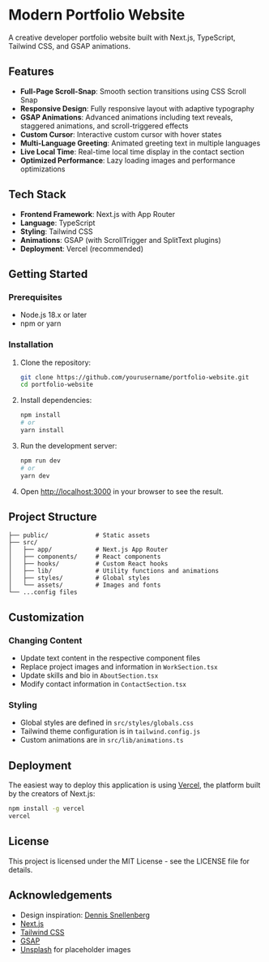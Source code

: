 # Modern Portfolio Website

A creative developer portfolio website built with Next.js, TypeScript, Tailwind CSS, and GSAP animations.

## Features

- **Full-Page Scroll-Snap**: Smooth section transitions using CSS Scroll Snap
- **Responsive Design**: Fully responsive layout with adaptive typography
- **GSAP Animations**: Advanced animations including text reveals, staggered animations, and scroll-triggered effects
- **Custom Cursor**: Interactive custom cursor with hover states
- **Multi-Language Greeting**: Animated greeting text in multiple languages
- **Live Local Time**: Real-time local time display in the contact section
- **Optimized Performance**: Lazy loading images and performance optimizations

## Tech Stack

- **Frontend Framework**: Next.js with App Router
- **Language**: TypeScript
- **Styling**: Tailwind CSS
- **Animations**: GSAP (with ScrollTrigger and SplitText plugins)
- **Deployment**: Vercel (recommended)

## Getting Started

### Prerequisites

- Node.js 18.x or later
- npm or yarn

### Installation

1. Clone the repository:
   ```bash
   git clone https://github.com/yourusername/portfolio-website.git
   cd portfolio-website
   ```

2. Install dependencies:
   ```bash
   npm install
   # or
   yarn install
   ```

3. Run the development server:
   ```bash
   npm run dev
   # or
   yarn dev
   ```

4. Open [http://localhost:3000](http://localhost:3000) in your browser to see the result.

## Project Structure

```
├── public/             # Static assets
├── src/
│   ├── app/            # Next.js App Router
│   ├── components/     # React components
│   ├── hooks/          # Custom React hooks
│   ├── lib/            # Utility functions and animations
│   ├── styles/         # Global styles
│   └── assets/         # Images and fonts
└── ...config files
```

## Customization

### Changing Content

- Update text content in the respective component files
- Replace project images and information in `WorkSection.tsx`
- Update skills and bio in `AboutSection.tsx`
- Modify contact information in `ContactSection.tsx`

### Styling

- Global styles are defined in `src/styles/globals.css`
- Tailwind theme configuration is in `tailwind.config.js`
- Custom animations are in `src/lib/animations.ts`

## Deployment

The easiest way to deploy this application is using [Vercel](https://vercel.com/), the platform built by the creators of Next.js:

```bash
npm install -g vercel
vercel
```

## License

This project is licensed under the MIT License - see the LICENSE file for details.

## Acknowledgements

- Design inspiration: [Dennis Snellenberg](https://dennissnellenberg.com/)
- [Next.js](https://nextjs.org/)
- [Tailwind CSS](https://tailwindcss.com/)
- [GSAP](https://greensock.com/gsap/)
- [Unsplash](https://unsplash.com/) for placeholder images 